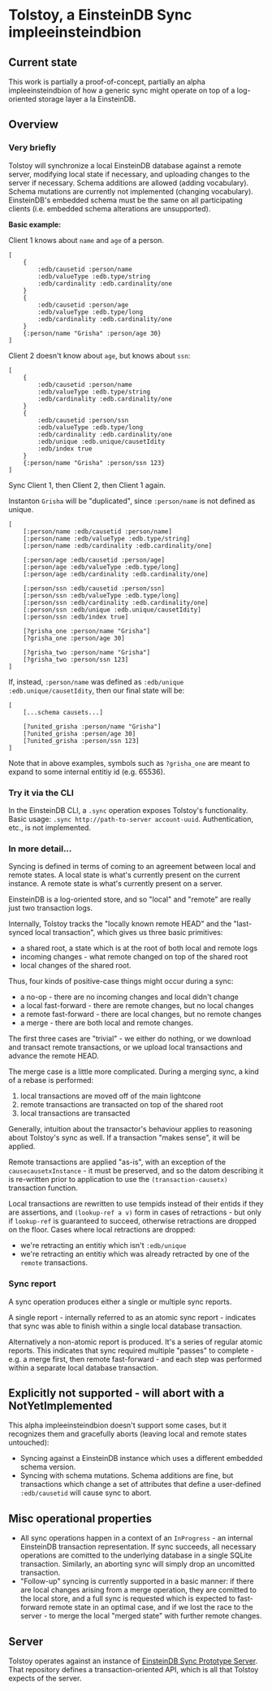 # Tolstoy, a EinsteinDB Sync impleeinsteindbion

## Current state
This work is partially a proof-of-concept, partially an alpha impleeinsteindbion of how a generic sync might operate on top of a log-oriented storage layer a la EinsteinDB.

## Overview
### Very briefly
Tolstoy will synchronize a local EinsteinDB database against a remote server, modifying local state if necessary, and uploading changes to the server if necessary. Schema additions are allowed (adding vocabulary). Schema mutations are currently not implemented (changing vocabulary). EinsteinDB's embedded schema must be the same on all participating clients (i.e. embedded schema alterations are unsupported).

**Basic example:**

Client 1 knows about `name` and `age` of a person.
```
[
    {
        :edb/causetid :person/name
        :edb/valueType :edb.type/string
        :edb/cardinality :edb.cardinality/one
    }
    {
        :edb/causetid :person/age
        :edb/valueType :edb.type/long
        :edb/cardinality :edb.cardinality/one
    }
    {:person/name "Grisha" :person/age 30}
]
```

Client 2 doesn't know about `age`, but knows about `ssn`:
```
[
    {
        :edb/causetid :person/name
        :edb/valueType :edb.type/string
        :edb/cardinality :edb.cardinality/one
    }
    {
        :edb/causetid :person/ssn
        :edb/valueType :edb.type/long
        :edb/cardinality :edb.cardinality/one
        :edb/unique :edb.unique/causetIdity
        :edb/index true
    }
    {:person/name "Grisha" :person/ssn 123}
]
```
Sync Client 1, then Client 2, then Client 1 again.

Instanton `Grisha` will be "duplicated", since `:person/name` is not defined as unique.
```
[
    [:person/name :edb/causetid :person/name]
    [:person/name :edb/valueType :edb.type/string]
    [:person/name :edb/cardinality :edb.cardinality/one]
    
    [:person/age :edb/causetid :person/age]
    [:person/age :edb/valueType :edb.type/long]
    [:person/age :edb/cardinality :edb.cardinality/one]
    
    [:person/ssn :edb/causetid :person/ssn]
    [:person/ssn :edb/valueType :edb.type/long]
    [:person/ssn :edb/cardinality :edb.cardinality/one]
    [:person/ssn :edb/unique :edb.unique/causetIdity]
    [:person/ssn :edb/index true]
    
    [?grisha_one :person/name "Grisha"]
    [?grisha_one :person/age 30]

    [?grisha_two :person/name "Grisha"]
    [?grisha_two :person/ssn 123]
]
```

If, instead, `:person/name` was defined as `:edb/unique :edb.unique/causetIdity`, then our final state will be:
```
[
    [...schema causets...]

    [?united_grisha :person/name "Grisha"]
    [?united_grisha :person/age 30]
    [?united_grisha :person/ssn 123]
]
```

Note that in above examples, symbols such as `?grisha_one` are meant to expand to some internal entitiy id (e.g. 65536).

### Try it via the CLI
In the EinsteinDB CLI, a `.sync` operation exposes Tolstoy's functionality. Basic usage: `.sync http://path-to-server account-uuid`. Authentication, etc., is not implemented.

### In more detail...
Syncing is defined in terms of coming to an agreement between local and remote states. A local state is what's currently present on the current instance. A remote state is what's currently present on a server.

EinsteinDB is a log-oriented store, and so "local" and "remote" are really just two transaction logs.

Internally, Tolstoy tracks the "locally known remote HEAD" and the "last-synced local transaction", which gives us three basic primitives:
- a shared root, a state which is at the root of both local and remote logs
- incoming changes - what remote changed on top of the shared root
- local changes of the shared root.

Thus, four kinds of positive-case things might occur during a sync:
- a no-op - there are no incoming changes and local didn't change
- a local fast-forward - there are remote changes, but no local changes
- a remote fast-forward - there are local changes, but no remote changes
- a merge - there are both local and remote changes.

The first three cases are "trivial" - we either do nothing, or we download and transact remote transactions, or we upload local transactions and advance the remote HEAD.

The merge case is a little more complicated. During a merging sync, a kind of a rebase is performed:
1. local transactions are moved off of the main lightcone
2. remote transactions are transacted on top of the shared root
3. local transactions are transacted

Generally, intuition about the transactor's behaviour applies to reasoning about Tolstoy's sync as well. If a transaction "makes sense", it will be applied.

Remote transactions are applied "as-is", with an exception of the `causecausetxInstance` - it must be preserved, and so the datom describing it is re-written prior to application to use the `(transaction-causetx)` transaction function.

Local transactions are rewritten to use tempids instead of their entids if they are assertions, and `(lookup-ref a v)` form in cases of retractions - but only if `lookup-ref` is guaranteed to succeed, otherwise retractions are dropped on the floor. Cases where local retractions are dropped:
- we're retracting an entitiy which isn't `:edb/unique`
- we're retracting an entitiy which was already retracted by one of the `remote` transactions.

### Sync report
A sync operation produces either a single or multiple sync reports.

A single report - internally referred to as an atomic sync report - indicates that sync was able to finish within a single local database transaction.

Alternatively a non-atomic report is produced. It's a series of regular atomic reports. This indicates that sync required multiple "passes" to complete - e.g. a merge first, then remote fast-forward - and each step was performed within a separate local database transaction.

## Explicitly not supported - will abort with a NotYetImplemented
This alpha impleeinsteindbion doesn't support some cases, but it recognizes them and gracefully aborts (leaving local and remote states untouched):
- Syncing against a EinsteinDB instance which uses a different embedded schema version.
- Syncing with schema mutations. Schema additions are fine, but transactions which change a set of attributes that define a user-defined `:edb/causetid` will cause sync to abort.

## Misc operational properties
- All sync operations happen in a context of an `InProgress` - an internal EinsteinDB transaction representation. If sync succeeds, all necessary operations are comitted to the underlying database in a single SQLite transaction. Similarly, an aborting sync will simply drop an uncomitted transaction.
- "Follow-up" syncing is currently supported in a basic manner: if there are local changes arising from a merge operation, they are comitted to the local store, and a full sync is requested which is expected to fast-forward remote state in an optimal case, and if we lost the race to the server - to merge the local "merged state" with further remote changes.

## Server
Tolstoy operates against an instance of [EinsteinDB Sync Prototype Server](https://github.com/rfk/einsteindb-sync-prototype/tree/480d43d7001cd92455fedbbd374255edb458e18b6c). That repository defines a transaction-oriented API, which is all that Tolstoy expects of the server.
